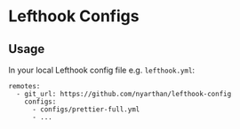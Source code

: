 # Lefthook Configs

## Usage

In your local Lefthook config file e.g. `lefthook.yml`:

```
remotes:
  - git_url: https://github.com/nyarthan/lefthook-config
    configs:
      - configs/prettier-full.yml
      - ...
```

